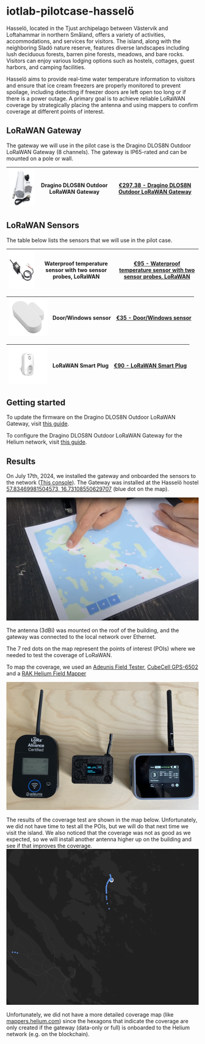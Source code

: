 # iotlab-pilotcase-hasselö

Hasselö, located in the Tjust archipelago between Västervik and Loftahammar in northern Småland, offers a variety of activities, accommodations, and services for visitors. The island, along with the neighboring Sladö nature reserve, features diverse landscapes including lush deciduous forests, barren pine forests, meadows, and bare rocks. Visitors can enjoy various lodging options such as hostels, cottages, guest harbors, and camping facilities.

Hasselö aims to provide real-time water temperature information to visitors and ensure that ice cream freezers are properly monitored to prevent spoilage, including detecting if freezer doors are left open too long or if there is a power outage. A primary goal is to achieve reliable LoRaWAN coverage by strategically placing the antenna and using mappers to confirm coverage at different points of interest.

## LoRaWAN Gateway

The gateway we will use in the pilot case is the Dragino DLOS8N Outdoor LoRaWAN Gateway (8 channels). The gateway is IP65-rated and can be mounted on a pole or wall.

| <img src="images/lorawan_gateway.png" width="145" height="100"> | Dragino DLOS8N Outdoor LoRaWAN Gateway | [€297.38 - Dragino DLOS8N Outdoor LoRaWAN Gateway](https://iot-shop.de/en/shop/dragino-dlos8n-outdoor-lorawan-gateway-5841?category=7&search=LoRaWAN+Gateway#attr=17051,20022,6145,20023,14699) |
| --------------------------------------------------------------- | -------------------------------------- | ----------------------------------------------------------------------------------------------------------------------------------------------------------------------------------------------- |

## LoRaWAN Sensors

The table below lists the sensors that we will use in the pilot case.

| <img src="images/dragino_temp_probes.png" width="230" height="100"> | Waterproof temperature sensor with two sensor probes, LoRaWAN | [€95 - Waterproof temperature sensor with two sensor probes, LoRaWAN](https://www.direktronik.se/direktronik/overvakning/automationscada/lorawan/temperatursensor-med-tva-probe-utomhus-lorawan/?variationCode=20114848) |
| ------------------------------------------------------------------- | ------------------------------------------------------------- | ------------------------------------------------------------------------------------------------------------------------------------------------------------------------------------------------------------------------ |

| <img src="images/dragino_door_sensor.png" width="100" height="100"> | Door/Windows sensor | [€35 - Door/Windows sensor](https://www.direktronik.se/direktronik/overvakning/automationscada/lorawan/dorrsensor-lorawan/?variantCode=20114805&gad_source=1&gclid=CjwKCAjwmYCzBhA6EiwAxFwfgLxHtuUPkA72Gi1gtZ8igMFyDAJmTQ1UJelxHvNkd3b5A6B9HwyZxRoC9TUQAvD_BwE) |
| ------------------------------------------------------------------- | ------------------- | --------------------------------------------------------------------------------------------------------------------------------------------------------------------------------------------------------------------------------------------------------------- |

| <img src="images/lorawan_smartplug.png" width="100" height="100"> | LoRaWAN Smart Plug | [€90 - LoRaWAN Smart Plug](https://www.direktronik.se/direktronik/overvakning/automationscada/lorawan/lorawan-smartplug-styr-ditt-vagguttag/) |
| ----------------------------------------------------------------- | ------------------ | --------------------------------------------------------------------------------------------------------------------------------------------- |

## Getting started

To update the firmware on the Dragino DLOS8N Outdoor LoRaWAN Gateway, visit [this guide](firmware.md).

To configure the Dragino DLOS8N Outdoor LoRaWAN Gateway for the Helium network, visit [this guide](helium.md).

## Results

On July 17th, 2024, we installed the gateway and onboarded the sensors to the network ([This console](https://console.helium-iot.xyz/)). The Gateway was installed at the Hasselö hostel [57.83469981504573, 16.73108550629707](https://www.google.com/maps/place/Hassel%C3%B6+vandrarhem/@57.8347755,16.7300333,16.18z/data=!4m9!3m8!1s0x46585d5f8604aeb9:0x5ba1198a782808a0!5m2!4m1!1i2!8m2!3d57.8343886!4d16.7309925!16s%2Fg%2F1v41z1s4?entry=ttu) (blue dot on the map).

![alt text](images/map.png)

The antenna (3dBi) was mounted on the roof of the building, and the gateway was connected to the local network over Ethernet.

The 7 red dots on the map represent the points of interest (POIs) where we needed to test the coverage of LoRaWAN.

To map the coverage, we used an [Adeunis Field Tester](https://www.adeunis.com/en/produit/ftd-network-tester/), [CubeCell GPS-6502](https://heltec.org/project/htcc-ab02s/) and a [RAK Helium Field Mapper](https://store.rakwireless.com/products/field-mapper-for-helium-with-plug-play-and-3rd-party-mode-rak10701-h?variant=42437640782022)

![alt text](images/mapper_devices.png)

The results of the coverage test are shown in the map below. Unfortunately, we did not have time to test all the POIs, but we will do that next time we visit the island. We also noticed that the coverage was not as good as we expected, so we will install another antenna higher up on the building and see if that improves the coverage.
![alt text](/images/cargo_coverage.png)

Unfortunately, we did not have a more detailed coverage map (like [mappers.helium.com](https://mappers.helium.com/)) since the hexagons that indicate the coverage are only created if the gateway (data-only or full) is onboarded to the Helium network (e.g. on the blockchain).

